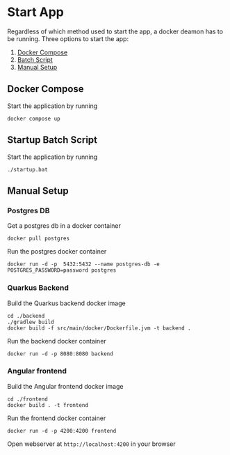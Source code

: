 # Start App
Regardless of which method used to start the app, a docker deamon has to be running.
Three options to start the app:
1. [Docker Compose](#docker-compose)
2. [Batch Script](#startup-batch-script)
3. [Manual Setup](#manual-setup)
## Docker Compose
Start the application by running
```
docker compose up
```

## Startup Batch Script
Start the application by running
```
./startup.bat
```
## Manual Setup
### Postgres DB
Get a postgres db in a docker container

```
docker pull postgres
```
Run the postgres docker container
```
docker run -d -p  5432:5432 --name postgres-db -e POSTGRES_PASSWORD=password postgres
```
### Quarkus Backend
Build the Quarkus backend docker image

```
cd ./backend
./gradlew build
docker build -f src/main/docker/Dockerfile.jvm -t backend .
```
Run the backend docker container
```
docker run -d -p 8080:8080 backend
```

### Angular frontend
Build the Angular frontend docker image
```
cd ./frontend
docker build . -t frontend
```
Run the frontend docker container
```
docker run -d -p 4200:4200 frontend
```

Open webserver at `http://localhost:4200` in your browser
